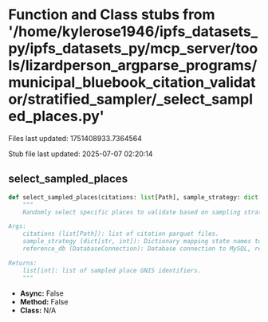 # Function and Class stubs from '/home/kylerose1946/ipfs_datasets_py/ipfs_datasets_py/mcp_server/tools/lizardperson_argparse_programs/municipal_bluebook_citation_validator/stratified_sampler/_select_sampled_places.py'

Files last updated: 1751408933.7364564

Stub file last updated: 2025-07-07 02:20:14

## select_sampled_places

```python
def select_sampled_places(citations: list[Path], sample_strategy: dict[str, int], reference_db) -> list[int]:
    """
    Randomly select specific places to validate based on sampling strategy.

Args:
    citations (list[Path]): list of citation parquet files.
    sample_strategy (dict[str, int]): Dictionary mapping state names to sample sizes.
    reference_db (DatabaseConnection): Database connection to MySQL, reference database.

Returns:
    list[int]: list of sampled place GNIS identifiers.
    """
```
* **Async:** False
* **Method:** False
* **Class:** N/A
